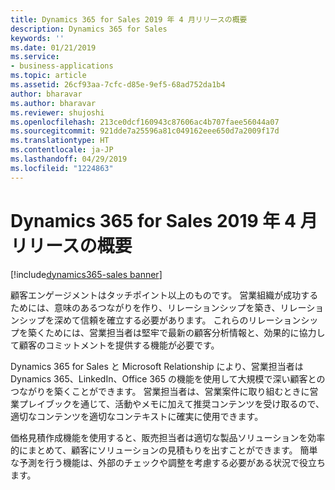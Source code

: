 ```yaml
---
title: Dynamics 365 for Sales 2019 年 4 月リリースの概要
description: Dynamics 365 for Sales
keywords: ''
ms.date: 01/21/2019
ms.service:
- business-applications
ms.topic: article
ms.assetid: 26cf93aa-7cfc-d85e-9ef5-68ad752da1b4
author: bharavar
ms.author: bharavar
ms.reviewer: shujoshi
ms.openlocfilehash: 213ce0dcf160943c87606ac4b707faee56044a07
ms.sourcegitcommit: 921dde7a25596a81c049162eee650d7a2009f17d
ms.translationtype: HT
ms.contentlocale: ja-JP
ms.lasthandoff: 04/29/2019
ms.locfileid: "1224863"
---
```

#  <a name="overview-of-dynamics-365-for-sales-april-19-release"></a>Dynamics 365 for Sales 2019 年 4 月リリースの概要
[!include[dynamics365-sales banner](../includes/dynamics365-sales.md)]




顧客エンゲージメントはタッチポイント以上のものです。 営業組織が成功するためには、意味のあるつながりを作り、リレーションシップを築き、リレーションシップを深めて信頼を確立する必要があります。 これらのリレーションシップを築くためには、営業担当者は堅牢で最新の顧客分析情報と、効果的に協力して顧客のコミットメントを提供する機能が必要です。 

Dynamics 365 for Sales と Microsoft Relationship により、営業担当者は Dynamics 365、LinkedIn、Office 365 の機能を使用して大規模で深い顧客とのつながりを築くことができます。 営業担当者は、営業案件に取り組むときに営業プレイブックを通じて、活動やメモに加えて推奨コンテンツを受け取るので、適切なコンテンツを適切なコンテキストに確実に使用できます。

価格見積作成機能を使用すると、販売担当者は適切な製品ソリューションを効率的にまとめて、顧客にソリューションの見積もりを出すことができます。
簡単な予測を行う機能は、外部のチェックや調整を考慮する必要がある状況で役立ちます。   
